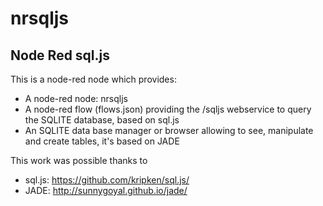 # nrsqljs
## Node Red sql.js

This is a node-red node which provides:
* A node-red node: nrsqljs
* A node-red flow (flows.json) providing the /sqljs webservice to query the SQLITE database, based on sql.js
* An SQLITE data base manager or browser allowing to see, manipulate and create tables, it's based on JADE

This work was possible thanks to
* sql.js: https://github.com/kripken/sql.js/
* JADE: http://sunnygoyal.github.io/jade/
